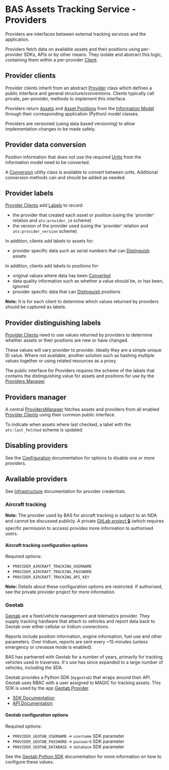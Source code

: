 # BAS Assets Tracking Service - Providers

Providers are interfaces between external tracking services and the application.

Providers fetch data on available assets and their positions using per-provider SDKs, APIs or by other means. They
isolate and abstract this logic, containing them within a per-provider [Client](#provider-clients).

## Provider clients

Provider clients inherit from an abstract [Provider](../src/assets_tracking_service/providers/base_provider.py) class
which defines a public interface and general structure/conventions. Clients typically call private, per-provider,
methods to implement this interface.

Providers return [Assets](./info-model.md#asset) and [Asset Positions](./info-model.md#asset-position) from the
[Information Model](./info-model.md) through their corresponding application (Python) model classes.

Providers are versioned (using data based versioning) to allow implementation changes to be made safely.

## Provider data conversion

Position information that does not use the required [Units](./info-model.md#asset-position-units) from the information
model need to be converted.

A [Conversion](../src/assets_tracking_service/units.py) utility class is available to convert between units. Additional
conversion methods can and should be added as needed.

## Provider labels

[Provider Clients](#provider-clients) add [Labels](./info-model.md#labels) to record:

- the provider that created each asset or position (using the 'provider' relation and `ats:provider_id` scheme)
- the version of the provider used (using the 'provider' relation and `ats:provider_version` scheme)

In addition, clients add labels to assets for:

- provider specific data such as serial numbers that can [Distinguish](#provider-distinguishing-labels) assets

In addition, clients add labels to positions for:

- original values where data has been [Converted](#provider-data-conversion)
- data quality information such as whether a value should be, or has been, ignored
- provider specific data that can [Distinguish](#provider-distinguishing-labels) positions

**Note:** It is for each client to determine which values returned by providers should be captured as labels.

## Provider distinguishing labels

[Provider Clients](#provider-clients) need to use values returned by providers to determine whether assets or their
positions are new or have changed.

These values will vary provider to provider. Ideally they are a simple unique ID value. Where not available, another
solution such as hashing multiple values together or using related resources as a proxy.

The public interface for Providers requires the scheme of the labels that contains the distinguishing value for assets
and positions for use by the [Providers Manager](#providers-manager).

## Providers manager

A central [ProvidersManager](../src/assets_tracking_service/providers/providers_manager.py) fetches assets and
providers from all enabled [Provider Clients](#provider-clients) using their common public interface.

To indicate when assets where last checked, a label with the `ats:last_fetched` scheme is updated.

## Disabling providers

See the [Configuration](./config.md) documentation for options to disable one or more providers.

## Available providers

See [Infrastructure](./infrastructure.md#providers) documentation for provider credentials.

### Aircraft tracking

**Note:** The provider used by BAS for aircraft tracking is subject to an NDA and cannot be discussed publicly. A
private [GitLab project 🔒](https://start.1password.com/open/i?a=QSB6V7TUNVEOPPPWR6G7S2ARJ4&v=ffy5l25mjdv577qj6izuk6lo4m&i=sextpqiz6qcqb6icpy4b7un5wq&h=magic.1password.eu)
(which requires specific permission to access) provides more information to authorised users.

#### Aircraft tracking configuration options

Required options:

- `PROVIDER_AIRCRAFT_TRACKING_USERNAME`
- `PROVIDER_AIRCRAFT_TRACKING_PASSWORD`
- `PROVIDER_AIRCRAFT_TRACKING_API_KEY`

**Note:** Details about these configuration options are restricted. If authorised, see the private provider project for
more information.

### Geotab

[Geotab](https://www.geotab.com/uk/) are a fleet/vehicle management and telematics provider. They supply tracking
hardware that attach to vehicles and report data back to Geotab over either cellular or Iridium connections.

Reports include position information, engine information, fuel use and other parameters. Over Iridium, reports are sent
every ~15 minutes (unless emergency or crevasse mode is enabled).

BAS has partnered with Geotab for a number of years, primarily for tracking vehicles used in traverses. It's use has
since expanded to a large number of vehicles, including the SDA.

Geotab provides a Python SDK (`mygeotab`) that wraps around their API. Geotab uses RBAC with a user assigned to MAGIC
for tracking assets. This SDK is used by the app [Geotab Provider](../src/assets_tracking_service/providers/geotab.py).

- [SDK Documentation](http://mygeotab-python.readthedocs.io)
- [API Documentation](https://developers.geotab.com/myGeotab/introduction)

#### Geotab configuration options

Required options:

- `PROVIDER_GEOTAB_USERNAME` -> `username` SDK parameter
- `PROVIDER_GEOTAB_PASSWORD` -> `password` SDK parameter
- `PROVIDER_GEOTAB_DATABASE` -> `database` SDK parameter

See the [Geotab Python SDK](https://mygeotab-python.readthedocs.io/en/latest/api.html#mygeotab.api.API.__init__)
documentation for more information on how to configure these values.
